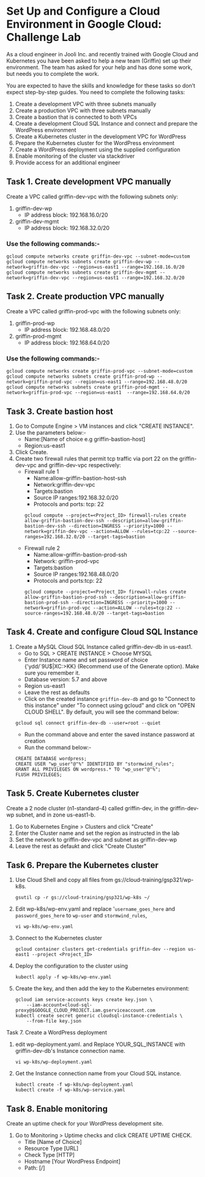 # Set Up and Configure a Cloud Environment in Google Cloud: Challenge Lab
As a cloud engineer in Jooli Inc. and recently trained with Google Cloud and Kubernetes you have been asked to help a new team (Griffin) set up their environment. The team has asked for your help and has done some work, but needs you to complete the work.

You are expected to have the skills and knowledge for these tasks so don’t expect step-by-step guides.
You need to complete the following tasks:
1. Create a development VPC with three subnets manually
2. Create a production VPC with three subnets manually
3. Create a bastion that is connected to both VPCs
4. Create a development Cloud SQL Instance and connect and prepare the WordPress environment
5. Create a Kubernetes cluster in the development VPC for WordPress
6. Prepare the Kubernetes cluster for the WordPress environment
7. Create a WordPress deployment using the supplied configuration
8. Enable monitoring of the cluster via stackdriver
9. Provide access for an additional engineer

## Task 1. Create development VPC manually
Create a VPC called griffin-dev-vpc with the following subnets only:
1. griffin-dev-wp
    - IP address block: 192.168.16.0/20
2. griffin-dev-mgmt
    - IP address block: 192.168.32.0/20

### Use the following commands:-
```
gcloud compute networks create griffin-dev-vpc --subnet-mode=custom
gcloud compute networks subnets create griffin-dev-wp --network=griffin-dev-vpc --region=us-east1 --range=192.168.16.0/20
gcloud compute networks subnets create griffin-dev-mgmt --network=griffin-dev-vpc --region=us-east1 --range=192.168.32.0/20
```

## Task 2. Create production VPC manually
Create a VPC called griffin-prod-vpc with the following subnets only:
1. griffin-prod-wp
    - IP address block: 192.168.48.0/20
2. griffin-prod-mgmt
    - IP address block: 192.168.64.0/20

### Use the following commands:-
```
gcloud compute networks create griffin-prod-vpc --subnet-mode=custom
gcloud compute networks subnets create griffin-prod-wp --network=griffin-prod-vpc --region=us-east1 --range=192.168.48.0/20
gcloud compute networks subnets create griffin-prod-mgmt --network=griffin-prod-vpc --region=us-east1  --range=192.168.64.0/20
```
## Task 3. Create bastion host
1. Go to Compute Engine > VM instances and click "CREATE INSTANCE".
2. Use the parameters below:-
    - Name:[Name of choice e.g griffin-bastion-host]
    - Region:us-east1
3. Click Create.
4. Create two firewall rules that permit tcp traffic via port 22 on the griffin-dev-vpc and griffin-dev-vpc respectively:
    - Firewall rule 1
        * Name:allow-griffin-bastion-host-ssh
        * Network:griffin-dev-vpc
        * Targets:bastion
        * Source IP ranges:192.168.32.0/20
        *  Protocols and ports: tcp: 22
        ```
        gcloud compute --project=<Project_ID> firewall-rules create allow-griffin-bastion-dev-ssh --description=allow-griffin-bastion-dev-ssh --direction=INGRESS --priority=1000 --network=griffin-dev-vpc --action=ALLOW --rules=tcp:22 --source-ranges=192.168.32.0/20 --target-tags=bastion
        ```
    - Firewall rule 2
        * Name:allow-griffin-bastion-prod-ssh
        * Network: griffin-prod-vpc
        * Targets:bastion
        * Source IP ranges:192.168.48.0/20 
        * Protocols and ports:tcp: 22
        ```
        gcloud compute --project=<Project_ID> firewall-rules create allow-griffin-bastion-prod-ssh --description=allow-griffin-bastion-prod-ssh --direction=INGRESS --priority=1000 --network=griffin-prod-vpc --action=ALLOW --rules=tcp:22 --source-ranges=192.168.48.0/20 --target-tags=bastion
        ```
## Task 4. Create and configure Cloud SQL Instance
1. Create a MySQL Cloud SQL Instance called griffin-dev-db in us-east1.
    - Go to SQL > CREATE INSTANCE > Choose MYSQL
    - Enter Instance name and set password of choice {'ydd/`9U$|XC:>KK} (Recommend use of the Generate option). Make sure you remember it.
    - Database version: 5.7 and above
    - Region us-east1
    - Leave the rest as defaults
    - Click on the created instance ```griffin-dev-db``` and go to "Connect to this instance" under "To connect using gcloud" and click on "OPEN CLOUD SHELL". By default, you will see the command below:
    ```
    gcloud sql connect griffin-dev-db --user=root --quiet
    ```
    - Run the command above and enter the saved instance password at creation
    - Run the command below:-
    ```
    CREATE DATABASE wordpress;
    CREATE USER "wp_user"@"%" IDENTIFIED BY "stormwind_rules";
    GRANT ALL PRIVILEGES ON wordpress.* TO "wp_user"@"%";
    FLUSH PRIVILEGES;
    ```


## Task 5. Create Kubernetes cluster
Create a 2 node cluster (n1-standard-4) called griffin-dev, in the griffin-dev-wp subnet, and in zone us-east1-b.
1. Go to Kubernetes Engine > Clusters and click "Create"
2. Enter the Cluster name and set the region as instructed in the lab
3. Set the network to griffin-dev-vpc and subnet as griffin-dev-wp
4. Leave the rest as defaukt and click "Create Cluster"


## Task 6. Prepare the Kubernetes cluster
1. Use Cloud Shell and copy all files from gs://cloud-training/gsp321/wp-k8s.
    ```
    gsutil cp -r gs://cloud-training/gsp321/wp-k8s ~/
    ```
2. Edit wp-k8s/wp-env.yaml and replace '```username_goes_here``` and ```password_goes_here``` to ```wp-user``` and ```stormwind_rules```,
    ```
    vi wp-k8s/wp-env.yaml
    ```
3. Connect to the Kubernetes cluster
    ```
    gcloud container clusters get-credentials griffin-dev --region us-east1 --project <Project_ID>
    ```
4. Deploy the configuration to the cluster using
    ```
    kubectl apply -f wp-k8s/wp-env.yaml
    ```
5. Create the key, and then add the key to the Kubernetes environment:
    ```
    gcloud iam service-accounts keys create key.json \
        --iam-account=cloud-sql-proxy@$GOOGLE_CLOUD_PROJECT.iam.gserviceaccount.com
    kubectl create secret generic cloudsql-instance-credentials \
        --from-file key.json
    ```
Task 7. Create a WordPress deployment

1. edit wp-deployment.yaml. and Replace YOUR_SQL_INSTANCE with griffin-dev-db's Instance connection name.
    ```
    vi wp-k8s/wp-deployment.yaml
    ```
2. Get the Instance connection name from your Cloud SQL instance.
    ```
    kubectl create -f wp-k8s/wp-deployment.yaml
    kubectl create -f wp-k8s/wp-service.yaml
    ```

## Task 8. Enable monitoring
Create an uptime check for your WordPress development site.
1. Go to Monitoring > Uptime checks and click CREATE UPTIME CHECK.
    - Title [Name of Choice]
    - Resource Type [URL]
    - Check Type [HTTP]
    - Hostname [Your WordPress Endpoint]
    - Path: [/]
